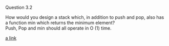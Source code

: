 Question 3.2

How would you design a stack which, in addition to push and pop, also has a function min which returns the minimum element?<br>
Push, Pop and min should all operate in O (1) time. 

[a link](https://github.com/svishrut93/CTCI/blob/master/Min%20operation%20on%20stack%20in%20O-1/Main.java)
